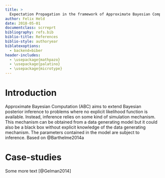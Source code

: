```yaml
---
title: >
  Expectation Propagation in the framework of Approximate Bayesian Computation
author: Felix Held
date: 2018-05-01
documentclass: scrreprt
bibliography: refs.bib
biblio-title: References
biblio-style: authoryear
biblatexoptions:
  - backend=biber
header-includes:
  - \usepackage{mathpazo}
  - \usepackage{palatino}
  - \usepackage{microtype}
---
```


# Introduction

Approximate Bayesian Computation (ABC) aims to extend
Bayesian posterior inference to problems where no explicit likelihood function
is available. Instead, inference relies on some kind of simulation mechanism.
This mechanism can be obtained from a data generating model but it could also
be a black box without explicit knowledge of the data generating mechanism.
The parameters contained in the model are subject to inference.
Based on @Barthelme2014a

# Case-studies

Some more text [@Gelman2014]
